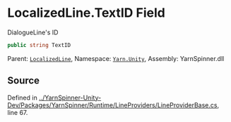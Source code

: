 # LocalizedLine.TextID Field

DialogueLine's ID


```csharp
public string TextID
```



<div class="class-metadata">

Parent: [`LocalizedLine`](/api/csharp/yarn.unity/localizedline.md), Namespace: [`Yarn.Unity`](/api/csharp/yarn.unity/README.md), Assembly: YarnSpinner.dll
</div>

## Source
Defined in [../YarnSpinner-Unity-Dev/Packages/YarnSpinner/Runtime/LineProviders/LineProviderBase.cs](https://github.com/YarnSpinnerTool/YarnSpinner-Unity//blob/develop/Runtime/LineProviders/LineProviderBase.cs#L67), line 67.
